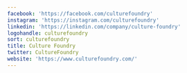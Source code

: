 ```yaml
---
facebook: 'https://facebook.com/culturefoundry'
instagram: 'https://instagram.com/culturefoundry'
linkedin: 'https://linkedin.com/company/culture-foundry'
logohandle: culturefoundry
sort: culturefoundry
title: Culture Foundry
twitter: CultureFoundry
website: 'https://www.culturefoundry.com/'
---
```


